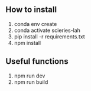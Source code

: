 ## How to install
1. conda env create
2. conda activate scieries-lah
3. pip install -r requirements.txt
4. npm install

## Useful functions
1. npm run dev
2. npm run build